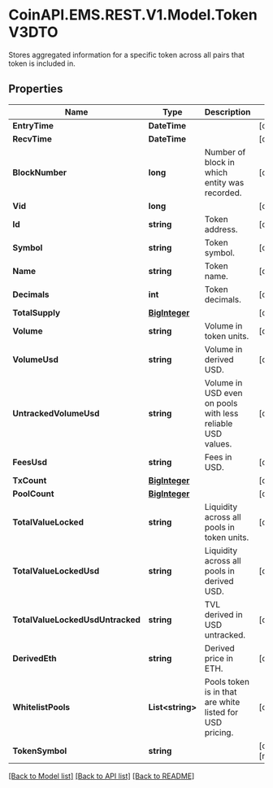 # CoinAPI.EMS.REST.V1.Model.TokenV3DTO
Stores aggregated information for a specific token across all pairs that token is included in.

## Properties

Name | Type | Description | Notes
------------ | ------------- | ------------- | -------------
**EntryTime** | **DateTime** |  | [optional] 
**RecvTime** | **DateTime** |  | [optional] 
**BlockNumber** | **long** | Number of block in which entity was recorded. | [optional] 
**Vid** | **long** |  | [optional] 
**Id** | **string** | Token address. | [optional] 
**Symbol** | **string** | Token symbol. | [optional] 
**Name** | **string** | Token name. | [optional] 
**Decimals** | **int** | Token decimals. | [optional] 
**TotalSupply** | [**BigInteger**](BigInteger.md) |  | [optional] 
**Volume** | **string** | Volume in token units. | [optional] 
**VolumeUsd** | **string** | Volume in derived USD. | [optional] 
**UntrackedVolumeUsd** | **string** | Volume in USD even on pools with less reliable USD values. | [optional] 
**FeesUsd** | **string** | Fees in USD. | [optional] 
**TxCount** | [**BigInteger**](BigInteger.md) |  | [optional] 
**PoolCount** | [**BigInteger**](BigInteger.md) |  | [optional] 
**TotalValueLocked** | **string** | Liquidity across all pools in token units. | [optional] 
**TotalValueLockedUsd** | **string** | Liquidity across all pools in derived USD. | [optional] 
**TotalValueLockedUsdUntracked** | **string** | TVL derived in USD untracked. | [optional] 
**DerivedEth** | **string** | Derived price in ETH. | [optional] 
**WhitelistPools** | **List&lt;string&gt;** | Pools token is in that are white listed for USD pricing. | [optional] 
**TokenSymbol** | **string** |  | [optional] [readonly] 

[[Back to Model list]](../README.md#documentation-for-models) [[Back to API list]](../README.md#documentation-for-api-endpoints) [[Back to README]](../README.md)

